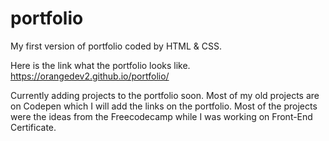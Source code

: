 # portfolio
My first version of portfolio coded by HTML &amp; CSS.

Here is the link what the portfolio looks like.
https://orangedev2.github.io/portfolio/

Currently adding projects to the portfolio soon.  Most of my old projects are on Codepen which I will add the links on the portfolio.  Most of the projects were the ideas from the Freecodecamp while I was working on Front-End Certificate.  

